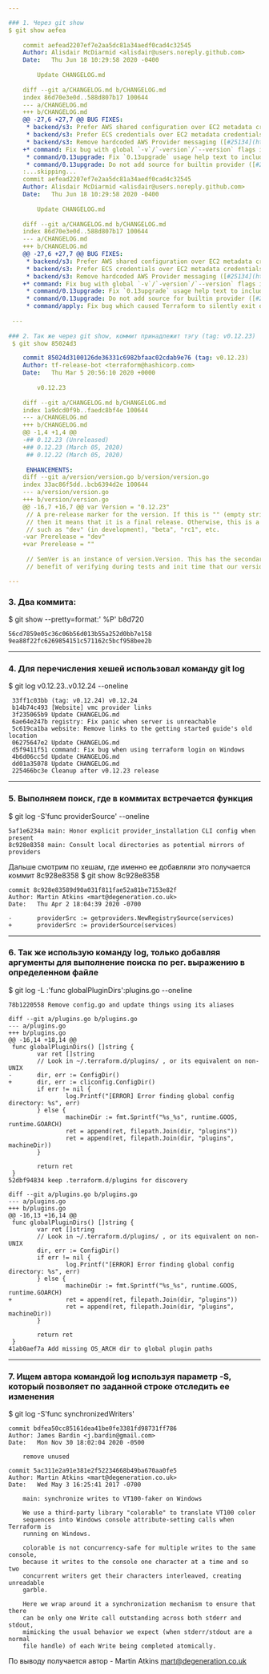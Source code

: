```yaml
---

### 1. Через git show
$ git show aefea
    
    commit aefead2207ef7e2aa5dc81a34aedf0cad4c32545
    Author: Alisdair McDiarmid <alisdair@users.noreply.github.com>
    Date:   Thu Jun 18 10:29:58 2020 -0400
    
        Update CHANGELOG.md
    
    diff --git a/CHANGELOG.md b/CHANGELOG.md
    index 86d70e3e0d..588d807b17 100644
    --- a/CHANGELOG.md
    +++ b/CHANGELOG.md
    @@ -27,6 +27,7 @@ BUG FIXES:
     * backend/s3: Prefer AWS shared configuration over EC2 metadata credentials by default ([#25134](https://github.com/hashicorp/terraform/issues/25134))
     * backend/s3: Prefer ECS credentials over EC2 metadata credentials by default ([#25134](https://github.com/hashicorp/terraform/issues/25134))
     * backend/s3: Remove hardcoded AWS Provider messaging ([#25134](https://github.com/hashicorp/terraform/issues/25134))
    +* command: Fix bug with global `-v`/`-version`/`--version` flags introduced in 0.13.0beta2 [GH-25277]
     * command/0.13upgrade: Fix `0.13upgrade` usage help text to include options ([#25127](https://github.com/hashicorp/terraform/issues/25127))
     * command/0.13upgrade: Do not add source for builtin provider ([#25215](https://github.com/hashicorp/terraform/issues/25215))
    :...skipping...
    commit aefead2207ef7e2aa5dc81a34aedf0cad4c32545
    Author: Alisdair McDiarmid <alisdair@users.noreply.github.com>
    Date:   Thu Jun 18 10:29:58 2020 -0400
    
        Update CHANGELOG.md
    
    diff --git a/CHANGELOG.md b/CHANGELOG.md
    index 86d70e3e0d..588d807b17 100644
    --- a/CHANGELOG.md
    +++ b/CHANGELOG.md
    @@ -27,6 +27,7 @@ BUG FIXES:
     * backend/s3: Prefer AWS shared configuration over EC2 metadata credentials by default ([#25134](https://github.com/hashicorp/terraform/issues/25134))
     * backend/s3: Prefer ECS credentials over EC2 metadata credentials by default ([#25134](https://github.com/hashicorp/terraform/issues/25134))
     * backend/s3: Remove hardcoded AWS Provider messaging ([#25134](https://github.com/hashicorp/terraform/issues/25134))
    +* command: Fix bug with global `-v`/`-version`/`--version` flags introduced in 0.13.0beta2 [GH-25277]
     * command/0.13upgrade: Fix `0.13upgrade` usage help text to include options ([#25127](https://github.com/hashicorp/terraform/issues/25127))
     * command/0.13upgrade: Do not add source for builtin provider ([#25215](https://github.com/hashicorp/terraform/issues/25215))
     * command/apply: Fix bug which caused Terraform to silently exit on Windows when using absolute plan path ([#25233](https://github.com/hashicorp/terraform/issues/25233))
 
 ---
 
### 2. Так же через git show, коммит принадлежит тэгу (tag: v0.12.23)
 $ git show 85024d3

    commit 85024d3100126de36331c6982bfaac02cdab9e76 (tag: v0.12.23)
    Author: tf-release-bot <terraform@hashicorp.com>
    Date:   Thu Mar 5 20:56:10 2020 +0000
    
        v0.12.23
    
    diff --git a/CHANGELOG.md b/CHANGELOG.md
    index 1a9dcd0f9b..faedc8bf4e 100644
    --- a/CHANGELOG.md
    +++ b/CHANGELOG.md
    @@ -1,4 +1,4 @@
    -## 0.12.23 (Unreleased)
    +## 0.12.23 (March 05, 2020)
     ## 0.12.22 (March 05, 2020)
    
     ENHANCEMENTS:
    diff --git a/version/version.go b/version/version.go
    index 33ac86f5dd..bcb6394d2e 100644
    --- a/version/version.go
    +++ b/version/version.go
    @@ -16,7 +16,7 @@ var Version = "0.12.23"
     // A pre-release marker for the version. If this is "" (empty string)
     // then it means that it is a final release. Otherwise, this is a pre-release
     // such as "dev" (in development), "beta", "rc1", etc.
    -var Prerelease = "dev"
    +var Prerelease = ""
    
     // SemVer is an instance of version.Version. This has the secondary
     // benefit of verifying during tests and init time that our version is a

---
```

 
### 3. Два коммита: 
 $ git show --pretty=format:' %P' b8d720
 
    56cd7859e05c36c06b56d013b55a252d0bb7e158 9ea88f22fc6269854151c571162c5bcf958bee2b

---

### 4. Для перечисления хешей использовал команду git log
$ git log  v0.12.23..v0.12.24  --oneline
     
     33ff1c03bb (tag: v0.12.24) v0.12.24
     b14b74c493 [Website] vmc provider links
     3f235065b9 Update CHANGELOG.md
     6ae64e247b registry: Fix panic when server is unreachable
     5c619ca1ba website: Remove links to the getting started guide's old location
     06275647e2 Update CHANGELOG.md
     d5f9411f51 command: Fix bug when using terraform login on Windows
     4b6d06cc5d Update CHANGELOG.md
     dd01a35078 Update CHANGELOG.md
     225466bc3e Cleanup after v0.12.23 release

---

### 5. Выполняем поиск, где в коммитах встречается функция
$ git log -S'func providerSource' --oneline

    5af1e6234a main: Honor explicit provider_installation CLI config when present
    8c928e8358 main: Consult local directories as potential mirrors of providers

Дальше смотрим по хешам, где именно ее добавляли это получается коммит 8c928e8358
$ git show 8c928e8358

    commit 8c928e83589d90a031f811fae52a81be7153e82f
    Author: Martin Atkins <mart@degeneration.co.uk>
    Date:   Thu Apr 2 18:04:39 2020 -0700
    
    -       providerSrc := getproviders.NewRegistrySource(services)
    +       providerSrc := providerSource(services)

---

### 6. Так же использую команду log, только добавляя аргументы для выполнение поиска по рег. выражению в определенном файле
$ git log -L :'func globalPluginDirs':plugins.go --oneline

    78b1220558 Remove config.go and update things using its aliases
    
    diff --git a/plugins.go b/plugins.go
    --- a/plugins.go
    +++ b/plugins.go
    @@ -16,14 +18,14 @@
     func globalPluginDirs() []string {
            var ret []string
            // Look in ~/.terraform.d/plugins/ , or its equivalent on non-UNIX
    -       dir, err := ConfigDir()
    +       dir, err := cliconfig.ConfigDir()
            if err != nil {
                    log.Printf("[ERROR] Error finding global config directory: %s", err)
            } else {
                    machineDir := fmt.Sprintf("%s_%s", runtime.GOOS, runtime.GOARCH)
                    ret = append(ret, filepath.Join(dir, "plugins"))
                    ret = append(ret, filepath.Join(dir, "plugins", machineDir))
            }
    
            return ret
     }
    52dbf94834 keep .terraform.d/plugins for discovery
    
    diff --git a/plugins.go b/plugins.go
    --- a/plugins.go
    +++ b/plugins.go
    @@ -16,13 +16,14 @@
     func globalPluginDirs() []string {
            var ret []string
            // Look in ~/.terraform.d/plugins/ , or its equivalent on non-UNIX
            dir, err := ConfigDir()
            if err != nil {
                    log.Printf("[ERROR] Error finding global config directory: %s", err)
            } else {
                    machineDir := fmt.Sprintf("%s_%s", runtime.GOOS, runtime.GOARCH)
    +               ret = append(ret, filepath.Join(dir, "plugins"))
                    ret = append(ret, filepath.Join(dir, "plugins", machineDir))
            }
    
            return ret
     }
    41ab0aef7a Add missing OS_ARCH dir to global plugin paths

---

### 7. Ищем автора командой log используя параметр -S, который позволяет по заданной строке отследить ее изменения
$ git log -S'func synchronizedWriters'

    commit bdfea50cc85161dea41be0fe3381fd98731ff786
    Author: James Bardin <j.bardin@gmail.com>
    Date:   Mon Nov 30 18:02:04 2020 -0500
    
        remove unused
    
    commit 5ac311e2a91e381e2f52234668b49ba670aa0fe5
    Author: Martin Atkins <mart@degeneration.co.uk>
    Date:   Wed May 3 16:25:41 2017 -0700
    
        main: synchronize writes to VT100-faker on Windows
    
        We use a third-party library "colorable" to translate VT100 color
        sequences into Windows console attribute-setting calls when Terraform is
        running on Windows.
    
        colorable is not concurrency-safe for multiple writes to the same console,
        because it writes to the console one character at a time and so two
        concurrent writers get their characters interleaved, creating unreadable
        garble.
    
        Here we wrap around it a synchronization mechanism to ensure that there
        can be only one Write call outstanding across both stderr and stdout,
        mimicking the usual behavior we expect (when stderr/stdout are a normal
        file handle) of each Write being completed atomically.
По выводу получается автор - Martin Atkins <mart@degeneration.co.uk>
